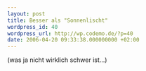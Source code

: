 ```yaml
---
layout: post
title: Besser als "Sonnenlischt"
wordpress_id: 40
wordpress_url: http://wp.codemo.de/?p=40
date: 2006-04-20 09:33:38.000000000 +02:00
---
```

(was ja nicht wirklich schwer ist&#8230;)

<p><object width="425" height="350"><param name="movie" value="http://www.youtube.com/v/Pw8sNoodIDk"></param><embed src="http://www.youtube.com/v/Pw8sNoodIDk" type="application/x-shockwave-flash" width="425" height="350"></embed></object></p>
